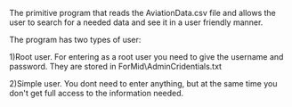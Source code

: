 The primitive program that reads the AviationData.csv file and allows the user to search for a needed data and see it in a user friendly manner.

The program has two types of user:

  1)Root user. For entering as a root user you need to give the username and password. They are stored in ForMid\AdminCridentials.txt
  
  2)Simple user. You dont need to enter anything, but at the same time you don't get full access to the information needed.
